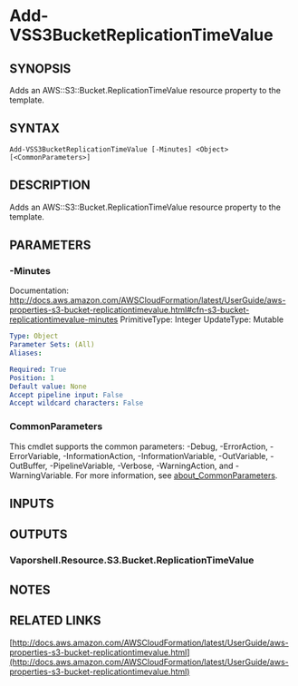 # Add-VSS3BucketReplicationTimeValue

## SYNOPSIS
Adds an AWS::S3::Bucket.ReplicationTimeValue resource property to the template.

## SYNTAX

```
Add-VSS3BucketReplicationTimeValue [-Minutes] <Object> [<CommonParameters>]
```

## DESCRIPTION
Adds an AWS::S3::Bucket.ReplicationTimeValue resource property to the template.

## PARAMETERS

### -Minutes
Documentation: http://docs.aws.amazon.com/AWSCloudFormation/latest/UserGuide/aws-properties-s3-bucket-replicationtimevalue.html#cfn-s3-bucket-replicationtimevalue-minutes
PrimitiveType: Integer
UpdateType: Mutable

```yaml
Type: Object
Parameter Sets: (All)
Aliases:

Required: True
Position: 1
Default value: None
Accept pipeline input: False
Accept wildcard characters: False
```

### CommonParameters
This cmdlet supports the common parameters: -Debug, -ErrorAction, -ErrorVariable, -InformationAction, -InformationVariable, -OutVariable, -OutBuffer, -PipelineVariable, -Verbose, -WarningAction, and -WarningVariable. For more information, see [about_CommonParameters](http://go.microsoft.com/fwlink/?LinkID=113216).

## INPUTS

## OUTPUTS

### Vaporshell.Resource.S3.Bucket.ReplicationTimeValue
## NOTES

## RELATED LINKS

[http://docs.aws.amazon.com/AWSCloudFormation/latest/UserGuide/aws-properties-s3-bucket-replicationtimevalue.html](http://docs.aws.amazon.com/AWSCloudFormation/latest/UserGuide/aws-properties-s3-bucket-replicationtimevalue.html)

